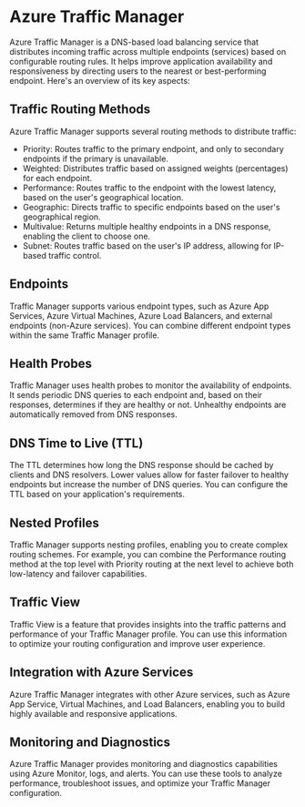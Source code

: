 # Azure Traffic Manager

Azure Traffic Manager is a DNS-based load balancing service that distributes incoming traffic across multiple endpoints (services) based on configurable routing rules. It helps improve application availability and responsiveness by directing users to the nearest or best-performing endpoint. Here's an overview of its key aspects:

## Traffic Routing Methods

Azure Traffic Manager supports several routing methods to distribute traffic:
- Priority: Routes traffic to the primary endpoint, and only to secondary endpoints if the primary is unavailable.
- Weighted: Distributes traffic based on assigned weights (percentages) for each endpoint.
- Performance: Routes traffic to the endpoint with the lowest latency, based on the user's geographical location.
- Geographic: Directs traffic to specific endpoints based on the user's geographical region.
- Multivalue: Returns multiple healthy endpoints in a DNS response, enabling the client to choose one.
- Subnet: Routes traffic based on the user's IP address, allowing for IP-based traffic control.

## Endpoints

Traffic Manager supports various endpoint types, such as Azure App Services, Azure Virtual Machines, Azure Load Balancers, and external endpoints (non-Azure services). You can combine different endpoint types within the same Traffic Manager profile.

## Health Probes

Traffic Manager uses health probes to monitor the availability of endpoints. It sends periodic DNS queries to each endpoint and, based on their responses, determines if they are healthy or not. Unhealthy endpoints are automatically removed from DNS responses.

## DNS Time to Live (TTL)

The TTL determines how long the DNS response should be cached by clients and DNS resolvers. Lower values allow for faster failover to healthy endpoints but increase the number of DNS queries. You can configure the TTL based on your application's requirements.

## Nested Profiles

Traffic Manager supports nesting profiles, enabling you to create complex routing schemes. For example, you can combine the Performance routing method at the top level with Priority routing at the next level to achieve both low-latency and failover capabilities.

## Traffic View

Traffic View is a feature that provides insights into the traffic patterns and performance of your Traffic Manager profile. You can use this information to optimize your routing configuration and improve user experience.

## Integration with Azure Services

Azure Traffic Manager integrates with other Azure services, such as Azure App Service, Virtual Machines, and Load Balancers, enabling you to build highly available and responsive applications.

## Monitoring and Diagnostics

Azure Traffic Manager provides monitoring and diagnostics capabilities using Azure Monitor, logs, and alerts. You can use these tools to analyze performance, troubleshoot issues, and optimize your Traffic Manager configuration.